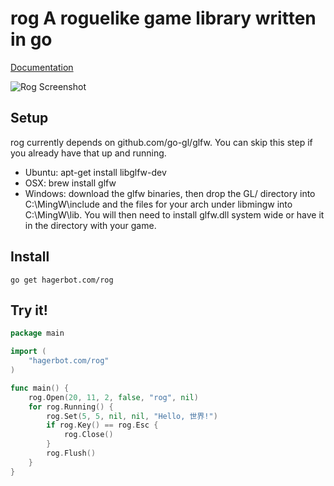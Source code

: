 rog A roguelike game library written in go
===
[Documentation](http://hagerbot.com/rog/docs.html "Documentation")

![Rog Screenshot](http://hagerbot.com/img/screenshot_rog_fov.png)


Setup
-----
rog currently depends on github.com/go-gl/glfw. You can skip this step if you already have that up and running.
* Ubuntu: apt-get install libglfw-dev
* OSX: brew install glfw
* Windows: download the glfw binaries, then drop the GL/ directory into C:\MingW\include and the files for your arch under libmingw into C:\MingW\lib. You will then need to install glfw.dll system wide or have it in the directory with your game.

Install
-------
`go get hagerbot.com/rog`

Try it!
-------
```go
package main

import (
    "hagerbot.com/rog"
)

func main() {
    rog.Open(20, 11, 2, false, "rog", nil)
    for rog.Running() {
        rog.Set(5, 5, nil, nil, "Hello, 世界!")
        if rog.Key() == rog.Esc {
            rog.Close()
        }
        rog.Flush()
    }
}
```
